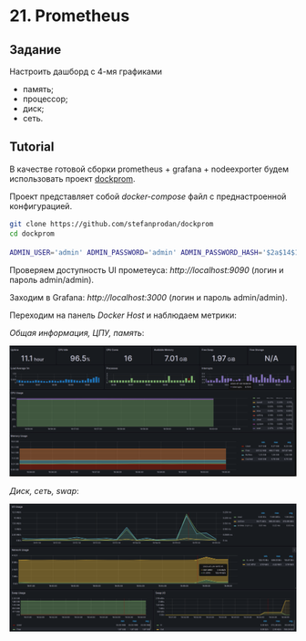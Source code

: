 # 21. Prometheus

## Задание

Настроить дашборд с 4-мя графиками
* память;
* процессор;
* диск;
* сеть.

## Tutorial

В качестве готовой сборки prometheus + grafana + nodeexporter будем использовать проект [dockprom](https://github.com/stefanprodan/dockprom).

Проект представляет собой *docker-compose* файл с преднастроенной конфигурацией.

```bash
git clone https://github.com/stefanprodan/dockprom
cd dockprom

ADMIN_USER='admin' ADMIN_PASSWORD='admin' ADMIN_PASSWORD_HASH='$2a$14$1l.IozJx7xQRVmlkEQ32OeEEfP5mRxTpbDTCTcXRqn19gXD8YK1pO' docker-compose up -d
```

Проверяем доступность UI прометеуса: *http://localhost:9090* (логин и пароль admin/admin).

Заходим в Grafana: *http://localhost:3000* (логин и пароль admin/admin).

Переходим на панель *Docker Host* и наблюдаем метрики:

*Общая информация, ЦПУ, память*:

![Dashboard1](./dashboard1.png)

*Диск, сеть, swap*:

![Dashboard2](./dashboard2.png)
